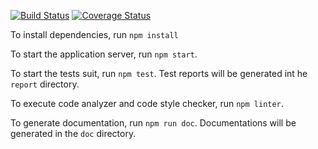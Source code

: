 [![Build Status][travis-image]][travis-url] [![Coverage Status][coveralls-image]][coveralls-url]

To install dependencies, run `npm install`

To start the application server, run `npm start`.

To start the tests suit, run `npm test`. Test reports will be generated int he `report` directory.

To execute code analyzer and code style checker, run `npm linter`.

To generate documentation, run `npm run doc`. Documentations will be generated in the `doc` directory.

[travis-image]: https://travis-ci.org/nus-mtp/worldscope.svg?branch=master
[travis-url]: https://travis-ci.org/nus-mtp/worldscope

[coveralls-image]: https://coveralls.io/repos/nus-mtp/worldscope/badge.svg?branch=master&service=github
[coveralls-url]: https://coveralls.io/github/nus-mtp/worldscope?branch=master
